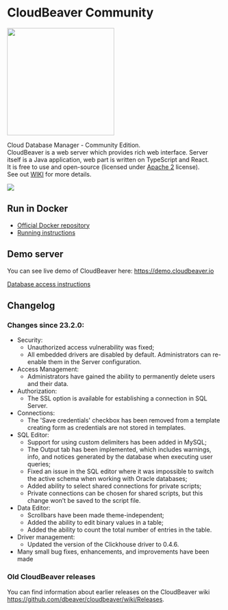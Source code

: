 # CloudBeaver Community

<img src="https://github.com/dbeaver/cloudbeaver/wiki/images/cloudbeaver-logo.png" width="250"/>

Cloud Database Manager - Community Edition.  
CloudBeaver is a web server which provides rich web interface. Server itself is a Java application, web part is written on TypeScript and React.  
It is free to use and open-source (licensed under [Apache 2](https://github.com/dbeaver/cloudbeaver/blob/devel/LICENSE) license).  
See out [WIKI](https://github.com/dbeaver/cloudbeaver/wiki) for more details.  

![](https://github.com/dbeaver/cloudbeaver/wiki/images/demo_screenshot_1.png)

## Run in Docker

- [Official Docker repository](https://hub.docker.com/r/dbeaver/cloudbeaver)
- [Running instructions](https://github.com/dbeaver/cloudbeaver/wiki/Run-Docker-Container)

## Demo server

You can see live demo of CloudBeaver here: https://demo.cloudbeaver.io  

[Database access instructions](https://github.com/dbeaver/cloudbeaver/wiki/Demo-Server)

## Changelog

### Changes since 23.2.0: 

- Security:
   - Unauthorized access vulnerability was fixed;
   - All embedded drivers are disabled by default. Administrators can re-enable them in the Server configuration.
- Access Management:
   - Administrators have gained the ability to permanently delete users and their data.
- Authorization:
   - The SSL option is available for establishing a connection in SQL Server.
- Connections:
   - The 'Save credentials' checkbox has been removed from a template creating form as credentials are not stored in templates.
- SQL Editor:
   - Support for using custom delimiters has been added in MySQL;
   - The Output tab has been implemented, which includes warnings, info, and notices generated by the database when executing user queries;
   - Fixed an issue in the SQL editor where it was impossible to switch the active schema when working with Oracle databases;
   - Added ability to select shared connections for private scripts;
   - Private connections can be chosen for shared scripts, but this change won’t be saved to the script file.
- Data Editor:
   - Scrollbars have been made theme-independent;
   - Added the ability to edit binary values in a table;
   - Added the ability to count the total number of entries in the table.
- Driver management:
   - Updated the version of the Clickhouse driver to 0.4.6.
- Many small bug fixes, enhancements, and improvements have been made

### Old CloudBeaver releases

You can find information about earlier releases on the CloudBeaver wiki https://github.com/dbeaver/cloudbeaver/wiki/Releases.


